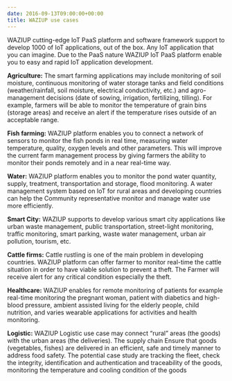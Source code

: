 ```yaml
---
date: 2016-09-13T09:00:00+00:00
title: WAZIUP use cases
---
```


WAZIUP cutting-edge IoT PaaS platform and software framework support to develop 1000 of IoT applications, out of the box. Any IoT application that you can imagine. Due to the PaaS nature WAZIUP IoT PaaS platform enable you to easy and rapid IoT application development.  
 
**Agriculture:** The smart farming applications may include monitoring of soil moisture, continuous monitoring of water storage tanks and field conditions (weather/rainfall, soil moisture, electrical conductivity, etc.) and agro-management decisions (date of sowing, irrigation, fertilizing, tilling). For example, farmers will be able to monitor the temperature of grain bins (storage areas) and receive an alert if the temperature rises outside of an acceptable range. 

**Fish farming:** WAZIUP platform enables you to connect a network of sensors to monitor the fish ponds in real time, measuring water temperature, quality, oxygen levels and other parameters. This will improve the current farm management process by giving farmers the ability to monitor their ponds remotely and in a near real-time way. 

**Water:** WAZIUP platform enables you to monitor the pond water quantity, supply, treatment, transportation and storage, flood monitoring. A water management system based on IoT for rural areas and developing countries can help the Community representative monitor and manage water use more efficiently.

**Smart City:** WAZIUP supports to develop various smart city applications like urban waste management, public transportation, street-light monitoring, traffic monitoring, smart parking, waste water management, urban air pollution, tourism, etc. 

**Cattle firms:** Cattle rustling is one of the main problem in developing countries. WAZIUP platform can offer farmer to monitor real-time the cattle situation in order to have viable solution to prevent a theft. The Farmer will receive alert for any critical condition especially the theft. 

**Healthcare:** WAZIUP enables for remote monitoring of patients for example real-time monitoring the pregnant woman, patient with diabetics and high-blood pressure, ambient assisted living for the elderly people, child nutrition, and varies wearable applications for activities and health monitoring. 

**Logistic:** WAZIUP Logistic use case may connect “rural” areas (the goods) with the urban areas (the deliveries). The supply chain Ensure that goods (vegetables, fishes) are delivered in an efficient, safe and timely manner to address food safety. The potential case study are tracking the fleet, check the integrity, identification and authentication and traceability of the goods, monitoring the temperature and cooling condition of the goods 



